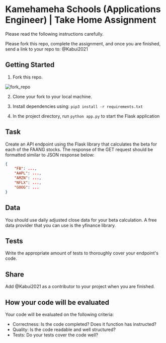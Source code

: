 # Kamehameha Schools (Applications Engineer) | Take Home Assignment

Please read the following instructions carefully. 

Please fork this repo, complete the assignment, and once you are finished, send a link to your repo to: @Kabui2021

## Getting Started

1. Fork this repo.

![fork_repo](https://user-images.githubusercontent.com/45079557/160927612-a7fed5a9-55a4-4910-a19d-13d867417084.jpg)

2. Clone your fork to your local machine.

3. Install dependencies using: `pip3 install -r requirements.txt`

4. In the project directory, run `python app.py` to start the Flask application

## Task
Create an API endpoint using the Flask library that calculates the beta for each of the FAANG stocks. The response of the GET request should be formatted similar to JSON response below:

```json
{
    "FB": ...,
    "AAPL": ...,
    "AMZN": ...,
    "NFLX": ...,
    "GOOG": ...
}
```

## Data
You should use daily adjusted close data for your beta calculation. A free data provider that you can use is the yfinance library.

## Tests
Write the appropriate amount of tests to thoroughly cover your endpoint's code.

## Share
Add @Kabui2021 as a contributor to your project when you are finished.

## How your code will be evaluated
Your code will be evaluated on the following criteria:
* Correctness: Is the code completed? Does it function has instructed?
* Quality: Is the code readable and well structured?
* Tests: Do your tests cover the code well?




